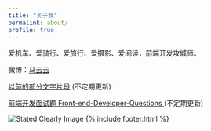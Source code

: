 ```yaml
---
title: "关于我"
permalink: about/
profile: true
---
```


爱机车、爱骑行、爱旅行、爱摄影、爱阅读，前端开发攻城师。

微博：[马云云](http://weibo.com/920802999 "马云云的微博")

[以前的部分文字片段](https://github.com/markyun/My-blog/issues "文字片段") (不定期更新)

[前端开发面试题 Front-end-Developer-Questions    ](https://github.com/markyun/My-blog/blob/master/Front-end-Developer-Questions "最新前端开发面试题") (不定期更新)

![Stated Clearly Image](http://i3.tietuku.com/8d1ffe7d2f1d6bfc.jpg)
{% include footer.html %}